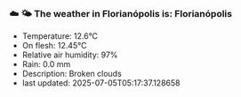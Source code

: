 ### ☁️ 🌤️  The weather in Florianópolis is: Florianópolis

- Temperature: 12.6°C
- On flesh: 12.45°C
- Relative air humidity: 97%
- Rain: 0.0 mm
- Description: Broken clouds
- last updated: 2025-07-05T05:17:37.128658
